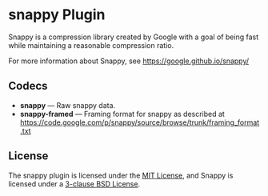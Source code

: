 # snappy Plugin #

Snappy is a compression library created by Google with a goal of being
fast while maintaining a reasonable compression ratio.

For more information about Snappy, see https://google.github.io/snappy/

## Codecs ##

- **snappy** — Raw snappy data.
- **snappy-framed** — Framing format for snappy as described at
	https://code.google.com/p/snappy/source/browse/trunk/framing_format.txt

## License ##

The snappy plugin is licensed under the [MIT
License](http://opensource.org/licenses/MIT), and Snappy is licensed
under a [3-clause BSD
License](http://opensource.org/licenses/BSD-3-Clause).
